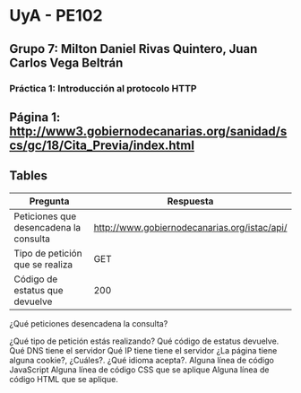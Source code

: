 # UyA - PE102
## Grupo 7: Milton Daniel Rivas Quintero, Juan Carlos Vega Beltrán
### Práctica 1: **Introducción al protocolo HTTP**


## Página 1:  http://www3.gobiernodecanarias.org/sanidad/scs/gc/18/Cita_Previa/index.html


## Tables

| Pregunta | Respuesta |
| ------ | ----------- |
| Peticiones que desencadena la consulta | http://www.gobiernodecanarias.org/istac/api/ |
| Tipo de petición que se realiza        | GET|
| Código de estatus que devuelve         | 200 |


 ¿Qué peticiones desencadena la consulta?

 ¿Qué tipo de petición estás realizando?
 Qué código de estatus devuelve.
Qué DNS tiene el servidor
Qué IP tiene tiene el servidor
¿La página tiene alguna cookie?, ¿Cuáles?.
¿Qué idioma acepta?.
Alguna línea de código JavaScript
Alguna línea de código CSS que se aplique
Alguna línea de código HTML que se aplique.
